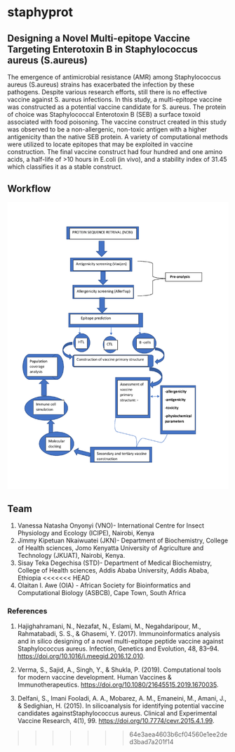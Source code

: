# staphyprot
## Designing a Novel Multi-epitope Vaccine Targeting  Enterotoxin B in Staphylococcus aureus (S.aureus)

The emergence of antimicrobial resistance (AMR) among Staphylococcus aureus (S.aureus) strains has exacerbated the infection by these pathogens. Despite various research efforts, still there is no effective vaccine against S. aureus infections. In this study, a multi-epitope vaccine was constructed as a potential vaccine candidate for S. aureus. The protein of choice was Staphylococcal Enterotoxin B (SEB) a surface toxoid associated with food poisoning. The vaccine construct created in this study was observed to be a non-allergenic, non-toxic antigen with a higher antigenicity than the native SEB protein. A variety of computational methods were utilized to locate epitopes that may be exploited in vaccine construction. The final vaccine construct had four hundred and one amino acids, a half-life of >10 hours in E.coli (in vivo), and a stability index of 31.45 which classifies it as a stable construct.

## Workflow
![image](workflow/workflow_diagram.jpeg)

## Team
1. Vanessa Natasha Onyonyi (VNO)- International Centre for Insect Physiology and Ecology (ICIPE), Nairobi, ‎Kenya
2. Jimmy Kipetuan Nkaiwuatei (JKN)- Department of Biochemistry, College of Health sciences, Jomo Kenyatta University of Agriculture and Technology (JKUAT), Nairobi, Kenya.
3. Sisay Teka Degechisa (STD)- Department of Medical Biochemistry, College of Health sciences, Addis Ababa University, Addis Ababa,  Ethiopia
<<<<<<< HEAD
4. Olaitan I. Awe (OIA) - African Society for Bioinformatics and Computational Biology (ASBCB), Cape Town, South Africa


### References
1. Hajighahramani, N., Nezafat, N., Eslami, M., Negahdaripour, M., Rahmatabadi, S. S., & Ghasemi, Y. (2017). Immunoinformatics analysis and in silico designing of a novel multi-epitope peptide vaccine against Staphylococcus aureus. Infection, Genetics and Evolution, 48, 83–94. https://doi.org/10.1016/j.meegid.2016.12.010.

2. Verma, S., Sajid, A., Singh, Y., & Shukla, P. (2019). Computational tools for modern vaccine development. Human Vaccines & Immunotherapeutics. https://doi.org/10.1080/21645515.2019.1670035.

3. Delfani, S., Imani Fooladi, A. A., Mobarez, A. M., Emaneini, M., Amani, J., & Sedighian, H. (2015). In silicoanalysis for identifying potential vaccine candidates againstStaphylococcus aureus. Clinical and Experimental Vaccine Research, 4(1), 99. https://doi.org/10.7774/cevr.2015.4.1.99.
>>>>>>> 64e3aea4603b6cf04560e1ee2ded3bad7a201f14
